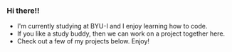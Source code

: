 ### Hi there!!

* I'm currently studying at BYU-I and I enjoy learning how to code.
* If you like a study buddy, then we can work on a project together here.
* Check out a few of my projects below. Enjoy!
